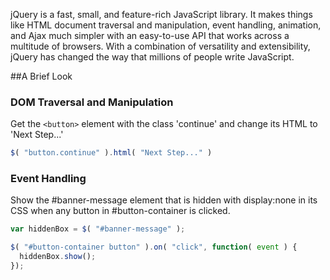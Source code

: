 jQuery is a fast, small, and feature-rich JavaScript library. It makes things like HTML document traversal and manipulation, event handling, animation, and Ajax much simpler with an easy-to-use API that works across a multitude of browsers. With a combination of versatility and extensibility, jQuery has changed the way that millions of people write JavaScript.

##A Brief Look

### DOM Traversal and Manipulation

Get the `<button>` element with the class 'continue' and change its HTML to 'Next Step...'
```javascript
$( "button.continue" ).html( "Next Step..." )
```
### Event Handling

Show the #banner-message element that is hidden with  display:none in its CSS when any button in #button-container is clicked.
```javascript
var hiddenBox = $( "#banner-message" );

$( "#button-container button" ).on( "click", function( event ) {
  hiddenBox.show();
});
```
